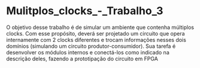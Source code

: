 # Mulitplos_clocks_-_Trabalho_3

O objetivo desse trabalho é de simular um ambiente que contenha múltiplos clocks. Com esse propósito, deverá ser projetado um circuito que opera internamente com 2 clocks diferentes e trocam informações nesses dois domínios (simulando um circuito produtor-consumidor). Sua tarefa é desenvolver os módulos internos e conectá-los como indicado na descrição deles, fazendo a prototipação do circuito em FPGA
